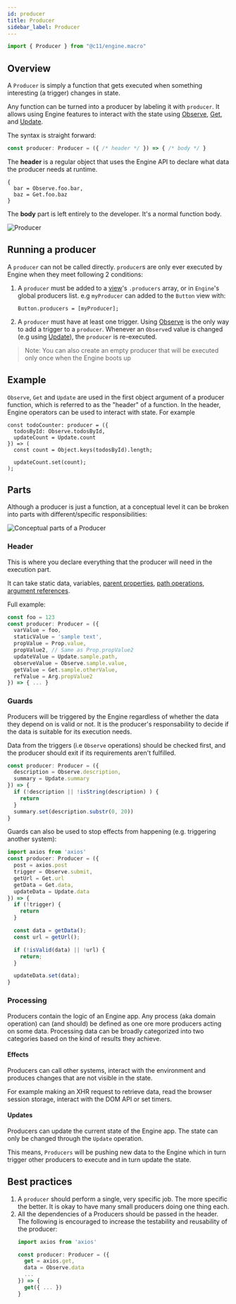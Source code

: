 ```yaml
---
id: producer
title: Producer
sidebar_label: Producer
---
```


```ts
import { Producer } from "@c11/engine.macro"
```

## Overview

A `Producer` is simply a function that gets executed when something interesting
(a trigger) changes in state.

Any function can be turned into a producer by labeling it with `producer`. It
allows using Engine features to interact with the state using
[Observe](/docs/api/observe), [Get](/docs/api/get), and
[Update](/docs/api/update).


The syntax is straight forward:
```ts
const producer: Producer = ({ /* header */ }) => { /* body */ }
```

The **header** is a regular object that uses the Engine API to declare what data
the producer needs at runtime.

```
{
  bar = Observe.foo.bar,
  baz = Get.foo.baz
}
```

The **body** part is left entirely to the developer. It's a normal function
body.

<img src='/static/img/producer.jpg' alt='Producer' />

## Running a producer

A `producer` can not be called directly. `producer`s are only ever executed by
Engine when they meet following 2 conditions:

 1. A `producer` must be added to a [view](/docs/api/view)'s `.producers` array,
    or in `Engine`'s global producers list. e.g `myProducer` can added to the
    `Button` view with:

    ```tsx
    Button.producers = [myProducer];
    ```
  2. A `producer` must have at least one trigger. Using
     [Observe](/docs/api/observe) is the only way to add a trigger to a
     `producer`. Whenever an `Observe`d value is changed (e.g using
     [Update](/docs/api/update)), the `producer` is re-executed.

> Note: You can also create an empty producer that will be executed only once when the Engine boots up


## Example

`Observe`, `Get` and `Update` are used in the first object argument of a
producer function, which is referred to as the "header" of a function. In the
header, Engine operators can be used to interact with state. For example

```tsx
const todoCounter: producer = ({
  todosById: Observe.todosById,
  updateCount = Update.count
}) => (
  const count = Object.keys(todosById).length;

  updateCount.set(count);
);
```


## Parts

Although a producer is just a function, at a conceptual level it can be broken
into parts with different/specific responsibilities:

<img src='/static/img/producer-parts.png' alt='Conceptual parts of a Producer' />

### Header

This is where you declare everything that the producer will need in the
execution part.

It can take static data, variables, [parent
properties](/docs/api/props), [path operations](/docs/api/path), [argument
references](/docs/api/args).

Full example:

```ts
const foo = 123
const producer: Producer = ({
  varValue = foo,
  staticValue = 'sample text',
  propValue = Prop.value,
  propValue2, // Same as Prop.propValue2
  updateValue = Update.sample.path,
  observeValue = Observe.sample.value,
  getValue = Get.sample.otherValue,
  refValue = Arg.propValue2
}) => { ... }
```

### Guards

Producers will be triggered by the Engine regardless of whether the data they
depend on is valid or not. It is the producer's responsability to decide if the
data is suitable for its execution needs.

Data from the triggers (i.e `Observe` operations) should be checked first, and
the producer should exit if its requirements aren't fulfilled.

```ts
const producer: Producer = ({
  description = Observe.description,
  summary = Update.summary
}) => {
  if (!description || !isString(description) ) {
    return
  }
  summary.set(description.substr(0, 20))
}
```

Guards can also be used to stop effects from happening (e.g. triggering another system):
```ts
import axios from 'axios'
const producer: Producer = ({
  post = axios.post
  trigger = Observe.submit,
  getUrl = Get.url
  getData = Get.data,
  updateData = Update.data
}) => {
  if (!trigger) {
    return
  }

  const data = getData();
  const url = getUrl();

  if (!isValid(data) || !url) {
    return;
  }

  updateData.set(data);
}
```

### Processing

Producers contain the logic of an Engine app. Any process (aka domain operation)
can (and should) be defined as one ore more producers acting on some data.
Processing data can be broadly categorized into two categories based on the kind
of results they achieve.

#### Effects

Producers can call other systems, interact with the environment and produces
changes that are not visible in the state.

For example making an XHR request to retrieve data, read the browser session
storage, interact with the DOM API or set timers.

#### Updates

Producers can update the current state of the Engine app. The state can only be
changed through the `Update` operation.

This means, `Producers` will be pushing new data to the Engine which in turn
trigger other producers to execute and in turn update the state.


## Best practices

1. A `producer` should perform a single, very specific job. The more specific
   the better. It is okay to have many small producers doing one thing each.
2. All the dependencies of a Producers should be passed in the header.
   The following is encouraged to increase the testability and reusability of the producer:
   ```ts
   import axios from 'axios'

   const producer: Producer = ({
     get = axios.get,
     data = Observe.data
     ...
   }) => {
     get({ ... })
   }
   ```
